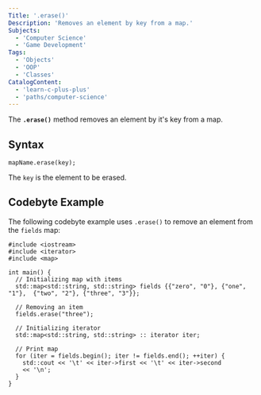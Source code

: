 ```yaml
---
Title: '.erase()'
Description: 'Removes an element by key from a map.'
Subjects:
  - 'Computer Science'
  - 'Game Development'
Tags:
  - 'Objects'
  - 'OOP'
  - 'Classes'
CatalogContent:
  - 'learn-c-plus-plus'
  - 'paths/computer-science'
---
```


The **`.erase()`** method removes an element by it's key from a map.

## Syntax

```pseudo
mapName.erase(key);
```

The `key` is the element to be erased.

## Codebyte Example

The following codebyte example uses `.erase()` to remove an element from the `fields` map:

```codebyte/cpp
#include <iostream>
#include <iterator>
#include <map>

int main() {
  // Initializing map with items
  std::map<std::string, std::string> fields {{"zero", "0"}, {"one", "1"},  {"two", "2"}, {"three", "3"}};

  // Removing an item
  fields.erase("three");

  // Initializing iterator
  std::map<std::string, std::string> :: iterator iter;

  // Print map
  for (iter = fields.begin(); iter != fields.end(); ++iter) {
    std::cout << '\t' << iter->first << '\t' << iter->second
    << '\n';
  }
}
```
